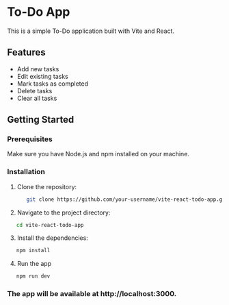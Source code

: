 # To-Do App

This is a simple To-Do application built with Vite and React.

## Features

- Add new tasks
- Edit existing tasks
- Mark tasks as completed
- Delete tasks
- Clear all tasks

## Getting Started

### Prerequisites

Make sure you have Node.js and npm installed on your machine.

### Installation

1. Clone the repository:

   ```bash
      git clone https://github.com/your-username/vite-react-todo-app.git
   ```
2. Navigate to the project directory:

  ```bash
     cd vite-react-todo-app
  ```
3. Install the dependencies:
  ```bash
     npm install
  ```
4. Run the app
  ```bash
     npm run dev
  ```
### The app will be available at http://localhost:3000.   


